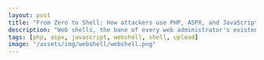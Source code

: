 ```yaml
---
layout: post
title: "From Zero to Shell: How attackers use PHP, ASPX, and JavaScript webshells to gain access to your servers"
description: "Web shells, the bane of every web administrator's existence. These malicious scripts, written in languages like PHP, ASPX, and JavaScript, are the tools hackers use to gain access to servers without detection. In this post, we'll dive into the world of webshells and learn how to identify and prevent these cyber threats."
tags: [php, aspx, javascript, webshell, shell, upload]
image: "/assets/img/webshell/webshell.png"
---
```

